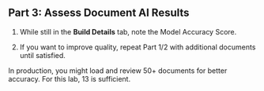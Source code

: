 ## Part 3: Assess Document AI Results
1. While still in the **Build Details** tab, note the Model Accuracy Score.

2. If you want to improve quality, repeat Part 1/2 with additional documents until satisfied.

In production, you might load and review 50+ documents for better accuracy. For this lab, 13 is sufficient.
